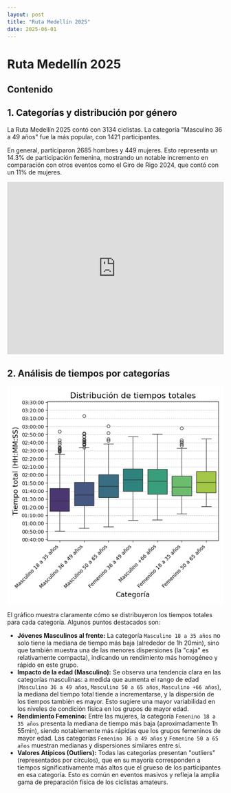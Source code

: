 ```yaml
---
layout: post
title: "Ruta Medellín 2025"
date: 2025-06-01
---
```


# Ruta Medellín 2025

## Contenido

## 1. Categorías y distribución por género

La Ruta Medellín 2025 contó con 3134 ciclistas. La categoría "Masculino 36 a 49 años" fue la más popular, con 1421 participantes.

En general, participaron 2685 hombres y 449 mujeres. Esto representa un 14.3% de participación femenina, mostrando un notable incremento en comparación con otros eventos como el Giro de Rigo 2024, que contó con un 11% de mujeres.

<iframe title="Categorías" aria-label="Pie Chart" id="datawrapper-chart-1UHB6" src="https://datawrapper.dwcdn.net/1UHB6/1/" scrolling="no" frameborder="0" style="width: 0; min-width: 100% !important; border: none;" height="400" data-external="1"></iframe><script type="text/javascript">!function(){"use strict";window.addEventListener("message",(function(a){if(void 0!==a.data["datawrapper-height"]){var e=document.querySelectorAll("iframe");for(var t in a.data["datawrapper-height"])for(var r,i=0;r=e[i];i++)if(r.contentWindow===a.source){var d=a.data["datawrapper-height"][t]+"px";r.style.height=d}}}))}();
</script>

## 2. Análisis de tiempos por categorías

<div style="text-align: center;">
  <img src="../data/ruta_medellin_2025/images/total_time_by_category_boxplot.png" alt="Distribución de tiempos totales por categoría" />
</div>

El gráfico muestra claramente cómo se distribuyeron los tiempos totales para cada categoría. Algunos puntos destacados son:

*   **Jóvenes Masculinos al frente:** La categoría `Masculino 18 a 35 años` no solo tiene la mediana de tiempo más baja (alrededor de 1h 20min), sino que también muestra una de las menores dispersiones (la "caja" es relativamente compacta), indicando un rendimiento más homogéneo y rápido en este grupo.
*   **Impacto de la edad (Masculino):** Se observa una tendencia clara en las categorías masculinas: a medida que aumenta el rango de edad (`Masculino 36 a 49 años`, `Masculino 50 a 65 años`, `Masculino +66 años`), la mediana del tiempo total tiende a incrementarse, y la dispersión de los tiempos también es mayor. Esto sugiere una mayor variabilidad en los niveles de condición física en los grupos de mayor edad.
*   **Rendimiento Femenino:** Entre las mujeres, la categoría `Femenino 18 a 35 años` presenta la mediana de tiempo más baja (aproximadamente 1h 55min), siendo notablemente más rápidas que los grupos femeninos de mayor edad. Las categorías `Femenino 36 a 49 años` y `Femenino 50 a 65 años` muestran medianas y dispersiones similares entre sí.
*   **Valores Atípicos (Outliers):** Todas las categorías presentan "outliers" (representados por círculos), que en su mayoría corresponden a tiempos significativamente más altos que el grueso de los participantes en esa categoría. Esto es común en eventos masivos y refleja la amplia gama de preparación física de los ciclistas amateurs.
